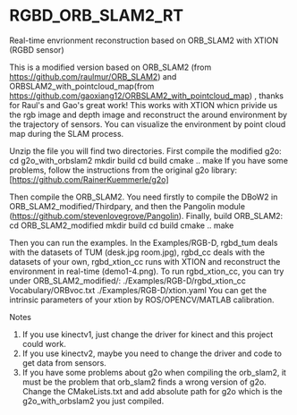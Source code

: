 # RGBD_ORB_SLAM2_RT
Real-time envrionment reconstruction based on ORB_SLAM2 with XTION (RGBD sensor)

This is a modified version based on ORB_SLAM2 (from https://github.com/raulmur/ORB_SLAM2) and ORBSLAM2_with_pointcloud_map(from https://github.com/gaoxiang12/ORBSLAM2_with_pointcloud_map) , thanks for Raul's and Gao's great work! This works with XTION whicn privide us the rgb image and depth image and reconstruct the around environment by the trajectory of sensors. You can visualize the environment by point cloud map during the SLAM process.

Unzip the file you will find two directories. First compile the modified g2o:
  cd g2o_with_orbslam2
  mkdir build
  cd build
  cmake ..
  make 
If you have some problems, follow the instructions from the original g2o library: [https://github.com/RainerKuemmerle/g2o]

Then compile the ORB_SLAM2. You need firstly to compile the DBoW2 in ORB_SLAM2_modified/Thirdpary, and then the Pangolin module (https://github.com/stevenlovegrove/Pangolin). Finally, build ORB_SLAM2:
  cd ORB_SLAM2_modified
  mkdir build
  cd build
  cmake ..
  make
  
Then you can run the examples. In the Examples/RGB-D, rgbd_tum deals with the datasets of TUM (desk.jpg room.jpg), rgbd_cc deals with the datasets of your own, rgbd_xtion_cc runs with XTION and reconstruct the environment in real-time (demo1-4.png). To run rgbd_xtion_cc, you can try under ORB_SLAM2_modified/:
  ./Examples/RGB-D/rgbd_xtion_cc Vocabulary/ORBvoc.txt ./Examples/RGB-D/xtion.yaml
You can get the intrinsic parameters of your xtion by ROS/OPENCV/MATLAB calibration.

Notes
1. If you use kinectv1, just change the driver for kinect and this project could work.
2. If you use kinectv2, maybe you need to change the driver and code to get data from sensors.
3. If you have some problems about g2o when compiling the orb_slam2, it must be the problem that orb_slam2 finds a wrong version of g2o. Change the CMakeLists.txt and add absolute path for g2o which is the g2o_with_orbslam2 you just compiled.
